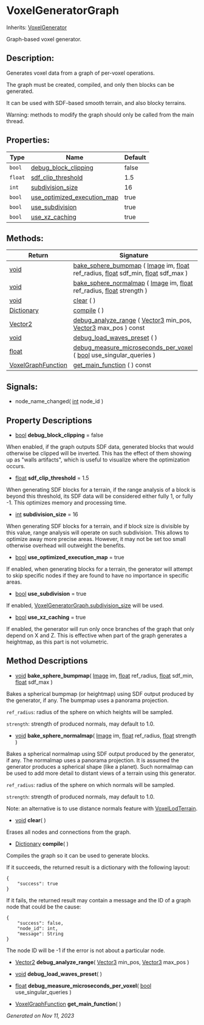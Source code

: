 # VoxelGeneratorGraph

Inherits: [VoxelGenerator](VoxelGenerator.md)

Graph-based voxel generator.

## Description: 

Generates voxel data from a graph of per-voxel operations.

The graph must be created, compiled, and only then blocks can be generated.

It can be used with SDF-based smooth terrain, and also blocky terrains.

Warning: methods to modify the graph should only be called from the main thread.

## Properties: 


Type     | Name                                                           | Default 
-------- | -------------------------------------------------------------- | --------
`bool`   | [debug_block_clipping](#i_debug_block_clipping)                | false   
`float`  | [sdf_clip_threshold](#i_sdf_clip_threshold)                    | 1.5     
`int`    | [subdivision_size](#i_subdivision_size)                        | 16      
`bool`   | [use_optimized_execution_map](#i_use_optimized_execution_map)  | true    
`bool`   | [use_subdivision](#i_use_subdivision)                          | true    
`bool`   | [use_xz_caching](#i_use_xz_caching)                            | true    
<p></p>

## Methods: 


Return                                                                              | Signature                                                                                                                                                                                                                                                                                                                                                                               
----------------------------------------------------------------------------------- | ----------------------------------------------------------------------------------------------------------------------------------------------------------------------------------------------------------------------------------------------------------------------------------------------------------------------------------------------------------------------------------------
[void](#)                                                                           | [bake_sphere_bumpmap](#i_bake_sphere_bumpmap) ( [Image](https://docs.godotengine.org/en/stable/classes/class_image.html) im, [float](https://docs.godotengine.org/en/stable/classes/class_float.html) ref_radius, [float](https://docs.godotengine.org/en/stable/classes/class_float.html) sdf_min, [float](https://docs.godotengine.org/en/stable/classes/class_float.html) sdf_max )  
[void](#)                                                                           | [bake_sphere_normalmap](#i_bake_sphere_normalmap) ( [Image](https://docs.godotengine.org/en/stable/classes/class_image.html) im, [float](https://docs.godotengine.org/en/stable/classes/class_float.html) ref_radius, [float](https://docs.godotengine.org/en/stable/classes/class_float.html) strength )                                                                               
[void](#)                                                                           | [clear](#i_clear) ( )                                                                                                                                                                                                                                                                                                                                                                   
[Dictionary](https://docs.godotengine.org/en/stable/classes/class_dictionary.html)  | [compile](#i_compile) ( )                                                                                                                                                                                                                                                                                                                                                               
[Vector2](https://docs.godotengine.org/en/stable/classes/class_vector2.html)        | [debug_analyze_range](#i_debug_analyze_range) ( [Vector3](https://docs.godotengine.org/en/stable/classes/class_vector3.html) min_pos, [Vector3](https://docs.godotengine.org/en/stable/classes/class_vector3.html) max_pos ) const                                                                                                                                                      
[void](#)                                                                           | [debug_load_waves_preset](#i_debug_load_waves_preset) ( )                                                                                                                                                                                                                                                                                                                               
[float](https://docs.godotengine.org/en/stable/classes/class_float.html)            | [debug_measure_microseconds_per_voxel](#i_debug_measure_microseconds_per_voxel) ( [bool](https://docs.godotengine.org/en/stable/classes/class_bool.html) use_singular_queries )                                                                                                                                                                                                         
[VoxelGraphFunction](VoxelGraphFunction.md)                                         | [get_main_function](#i_get_main_function) ( ) const                                                                                                                                                                                                                                                                                                                                     
<p></p>

## Signals: 

- node_name_changed( [int](https://docs.godotengine.org/en/stable/classes/class_int.html) node_id ) 

## Property Descriptions

- [bool](https://docs.godotengine.org/en/stable/classes/class_bool.html)<span id="i_debug_block_clipping"></span> **debug_block_clipping** = false

When enabled, if the graph outputs SDF data, generated blocks that would otherwise be clipped will be inverted. This has the effect of them showing up as "walls artifacts", which is useful to visualize where the optimization occurs.

- [float](https://docs.godotengine.org/en/stable/classes/class_float.html)<span id="i_sdf_clip_threshold"></span> **sdf_clip_threshold** = 1.5

When generating SDF blocks for a terrain, if the range analysis of a block is beyond this threshold, its SDF data will be considered either fully 1, or fully -1. This optimizes memory and processing time.

- [int](https://docs.godotengine.org/en/stable/classes/class_int.html)<span id="i_subdivision_size"></span> **subdivision_size** = 16

When generating SDF blocks for a terrain, and if block size is divisible by this value, range analysis will operate on such subdivision. This allows to optimize away more precise areas. However, it may not be set too small otherwise overhead will outweight the benefits.

- [bool](https://docs.godotengine.org/en/stable/classes/class_bool.html)<span id="i_use_optimized_execution_map"></span> **use_optimized_execution_map** = true

If enabled, when generating blocks for a terrain, the generator will attempt to skip specific nodes if they are found to have no importance in specific areas.

- [bool](https://docs.godotengine.org/en/stable/classes/class_bool.html)<span id="i_use_subdivision"></span> **use_subdivision** = true

If enabled, [VoxelGeneratorGraph.subdivision_size](VoxelGeneratorGraph.md#i_subdivision_size) will be used.

- [bool](https://docs.godotengine.org/en/stable/classes/class_bool.html)<span id="i_use_xz_caching"></span> **use_xz_caching** = true

If enabled, the generator will run only once branches of the graph that only depend on X and Z. This is effective when part of the graph generates a heightmap, as this part is not volumetric.

## Method Descriptions

- [void](#)<span id="i_bake_sphere_bumpmap"></span> **bake_sphere_bumpmap**( [Image](https://docs.godotengine.org/en/stable/classes/class_image.html) im, [float](https://docs.godotengine.org/en/stable/classes/class_float.html) ref_radius, [float](https://docs.godotengine.org/en/stable/classes/class_float.html) sdf_min, [float](https://docs.godotengine.org/en/stable/classes/class_float.html) sdf_max ) 

Bakes a spherical bumpmap (or heightmap) using SDF output produced by the generator, if any. The bumpmap uses a panorama projection.

`ref_radius`: radius of the sphere on which heights will be sampled.

`strength`: strength of produced normals, may default to 1.0.

- [void](#)<span id="i_bake_sphere_normalmap"></span> **bake_sphere_normalmap**( [Image](https://docs.godotengine.org/en/stable/classes/class_image.html) im, [float](https://docs.godotengine.org/en/stable/classes/class_float.html) ref_radius, [float](https://docs.godotengine.org/en/stable/classes/class_float.html) strength ) 

Bakes a spherical normalmap using SDF output produced by the generator, if any. The normalmap uses a panorama projection. It is assumed the generator produces a spherical shape (like a planet). Such normalmap can be used to add more detail to distant views of a terrain using this generator.

`ref_radius`: radius of the sphere on which normals will be sampled.

`strength`: strength of produced normals, may default to 1.0.

Note: an alternative is to use distance normals feature with [VoxelLodTerrain](VoxelLodTerrain.md).

- [void](#)<span id="i_clear"></span> **clear**( ) 

Erases all nodes and connections from the graph.

- [Dictionary](https://docs.godotengine.org/en/stable/classes/class_dictionary.html)<span id="i_compile"></span> **compile**( ) 

Compiles the graph so it can be used to generate blocks.

If it succeeds, the returned result is a dictionary with the following layout:

```
{
	"success": true
}
```
If it fails, the returned result may contain a message and the ID of a graph node that could be the cause:

```
{
	"success": false,
	"node_id": int,
	"message": String
}
```
The node ID will be -1 if the error is not about a particular node.

- [Vector2](https://docs.godotengine.org/en/stable/classes/class_vector2.html)<span id="i_debug_analyze_range"></span> **debug_analyze_range**( [Vector3](https://docs.godotengine.org/en/stable/classes/class_vector3.html) min_pos, [Vector3](https://docs.godotengine.org/en/stable/classes/class_vector3.html) max_pos ) 


- [void](#)<span id="i_debug_load_waves_preset"></span> **debug_load_waves_preset**( ) 


- [float](https://docs.godotengine.org/en/stable/classes/class_float.html)<span id="i_debug_measure_microseconds_per_voxel"></span> **debug_measure_microseconds_per_voxel**( [bool](https://docs.godotengine.org/en/stable/classes/class_bool.html) use_singular_queries ) 


- [VoxelGraphFunction](VoxelGraphFunction.md)<span id="i_get_main_function"></span> **get_main_function**( ) 


_Generated on Nov 11, 2023_

